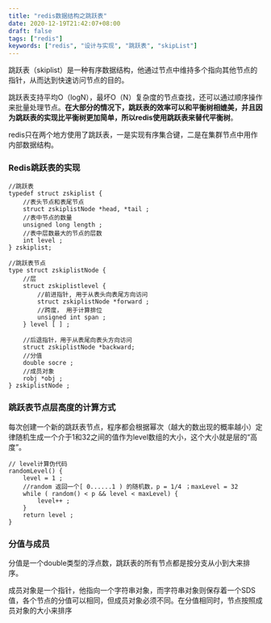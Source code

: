 ```yaml
---
title: "redis数据结构之跳跃表"
date: 2020-12-19T21:42:07+08:00
draft: false
tags: ["redis"]
keywords: ["redis", "设计与实现", "跳跃表", "skipList"]
---
```


跳跃表（skiplist）是一种有序数据结构，他通过节点中维持多个指向其他节点的指针，从而达到快速访问节点的目的。

跳跃表支持平均O（logN），最坏O（N）复杂度的节点查找，还可以通过顺序操作来批量处理节点。**在大部分的情况下，跳跃表的效率可以和平衡树相媲美，并且因为跳跃表的实现比平衡树更加简单，所以redis使用跳跃表来替代平衡树**。

redis只在两个地方使用了跳跃表，一是实现有序集合键，二是在集群节点中用作内部数据结构。

### Redis跳跃表的实现

```
//跳跃表
typedef struct zskiplist {
	//表头节点和表尾节点
	struct zskiplistNode *head, *tail ;
	//表中节点的数量
	unsigned long length ;
	//表中层数最大的节点的层数
	int level ;
} zskiplist;

//跳跃表节点
type struct zskiplistNode {
	//层
	struct zskiplistlevel {
		//前进指针, 用于从表头向表尾方向访问		
		struct zskiplistNode *forward ;
		//跨度， 用于计算排位
		unsigned int span ;
	} level [ ] ;

	//后退指针，用于从表尾向表头方向访问
	struct zskiplistNode *backward;
	//分值
	double socre ;	
	//成员对象
	robj *obj ;
} zskiplistNode ;
```

### 跳跃表节点层高度的计算方式

每次创建一个新的跳跃表节点，程序都会根据幂次（越大的数出现的概率越小）定律随机生成一个介于1和32之间的值作为level数组的大小，这个大小就是层的“高度”。

```
// level计算伪代码
randomLevel() {
	level = 1 ;
	//random 返回一个[ 0......1 ) 的随机数，p = 1/4 ；maxLevel = 32
	while ( random() < p && level < maxLevel) {
		level++ ;
	}
	return level ;
}
```

### 分值与成员

分值是一个double类型的浮点数，跳跃表的所有节点都是按分支从小到大来排序。

成员对象是一个指针，他指向一个字符串对象，而字符串对象则保存着一个SDS值，各个节点的分值可以相同，但成员对象必须不同。在分值相同时，节点按照成员对象的大小来排序

